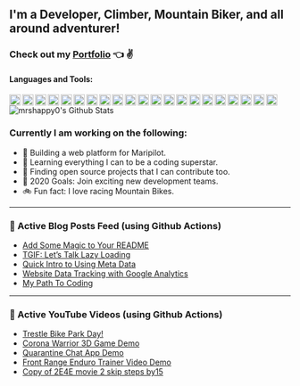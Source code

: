 ## I'm a Developer, Climber, Mountain Biker, and all around adventurer!

### Check out my [Portfolio][website] :point_left: ✌
#### Languages and Tools:

<a href="#"><img align="left" alt="Visual Studio Code" width="20px" src="https://cdn.jsdelivr.net/npm/simple-icons@3.3.0/icons/visualstudio.svg" /></a>
<a href="#"><img align="left" alt="HTML5" width="20px" src="https://cdn.jsdelivr.net/npm/simple-icons@3.3.0/icons/html5.svg" /></a>
<a href="#"><img align="left" alt="CSS3" width="20px" src="https://cdn.jsdelivr.net/npm/simple-icons@3.3.0/icons/css3.svg" /></a>
<a href="#"><img align="left" alt="rubyonrails" width="20px" src="https://cdn.jsdelivr.net/npm/simple-icons@3.3.0/icons/rubyonrails.svg" /></a>
<a href="#"><img align="left" alt="Sass" width="20px" src="https://cdn.jsdelivr.net/npm/simple-icons@3.3.0/icons/sass.svg" /></a>
<a href="#"><img align="left" alt="JavaScript" width="20px" src="https://cdn.jsdelivr.net/npm/simple-icons@3.3.0/icons/javascript.svg" /></a>
<a href="#"><img align="left" alt="React" width="20px" src="https://cdn.jsdelivr.net/npm/simple-icons@3.3.0/icons/react.svg" /></a>
<a href="#"><img align="left" alt="Node.js" width="20px" src="https://cdn.jsdelivr.net/npm/simple-icons@3.3.0/icons/node-dot-js.svg" /></a>
<a href="#"><img align="left" alt="postgresql" width="20px" src="https://cdn.jsdelivr.net/npm/simple-icons@3.3.0/icons/postgresql.svg" /></a>
<a href="#"><img align="left" alt="MySQL" width="20px" src="https://cdn.jsdelivr.net/npm/simple-icons@3.3.0/icons/mysql.svg" /></a>
<a href="#"><img align="left" alt="MongoDB" width="20px" src="https://cdn.jsdelivr.net/npm/simple-icons@3.3.0/icons/mongodb.svg" /></a>
<a href="#"><img align="left" alt="Git" width="20px" src="https://cdn.jsdelivr.net/npm/simple-icons@3.3.0/icons/git.svg" /></a>
<a href="#"><img align="left" alt="GitHub" width="20px" src="https://cdn.jsdelivr.net/npm/simple-icons@3.3.0/icons/github.svg" /></a>
<a href="#"><img align="left" alt="linux" width="20px" src="https://cdn.jsdelivr.net/npm/simple-icons@3.3.0/icons/linux.svg" /></a>
<a href="#"><img align="left" alt="ubuntu" width="20px" src="https://cdn.jsdelivr.net/npm/simple-icons@3.3.0/icons/ubuntu.svg" /></a>
<a href="#"><img align="left" alt="webgl" width="20px" src="https://cdn.jsdelivr.net/npm/simple-icons@3.3.0/icons/webgl.svg" /></a>
<a href="#"><img align="left" alt="svelte" width="20px" src="https://cdn.jsdelivr.net/npm/simple-icons@3.3.0/icons/svelte.svg" /></a>
<a href="#"><img align="left" alt="redux" width="20px" src="https://cdn.jsdelivr.net/npm/simple-icons@3.3.0/icons/redux.svg" /></a>
<a href="#"><img align="left" alt="firebase" width="20px" src="https://cdn.jsdelivr.net/npm/simple-icons@3.3.0/icons/firebase.svg" /></a>
<a href="#"><img align="left" alt="heroku" width="20px" src="https://cdn.jsdelivr.net/npm/simple-icons@3.3.0/icons/heroku.svg" /></a>
<a href="#"><img align="left" alt="postman" width="20px" src="https://cdn.jsdelivr.net/npm/simple-icons@3.3.0/icons/postman.svg" /></a>

<img align="center" alt="mrshappy0's Github Stats" src="https://github-readme-stats.vercel.app/api?username=mrshappy0&show_icons=true&hide_border=true" />


### Currently I am working on the following:

- :fried_shrimp: Building a web platform for Maripilot.
- :stars: Learning everything I can to be a coding superstar.
- :microscope: Finding open source projects that I can contribute too.
- :checkered_flag: 2020 Goals: Join exciting new development teams.
- :bike: Fun fact: I love racing Mountain Bikes.

<!-- ### Let's Connect!
[<img align="left" alt="Adam-Shappy.com" width="22px" src="https://i.imgur.com/ufrMfdB.jpg" />][website]
[<img align="left" alt="AS-Youtube | YouTube" width="22px" src="https://cdn.jsdelivr.net/npm/simple-icons@v3/icons/youtube.svg" />][youtube]
[<img align="left" alt="AS-LinkedIn | LinkedIn" width="22px" src="https://cdn.jsdelivr.net/npm/simple-icons@v3/icons/linkedin.svg" />][linkedin] -->

---

### :newspaper: Active Blog Posts Feed (using Github Actions)

<!-- BLOG-POST-LIST:START -->

- [Add Some Magic to Your README](https://medium.com/dev-genius/add-some-magic-to-your-readme-d7f9a4d8622c?source=rss-530346ce5389------2)
- [TGIF: Let’s Talk Lazy Loading](https://medium.com/@adam_shappy/tgif-lets-talk-lazy-loading-25e1a849590b?source=rss-530346ce5389------2)
- [Quick Intro to Using Meta Data](https://medium.com/@adam_shappy/quick-intro-to-using-meta-data-41f1d8978597?source=rss-530346ce5389------2)
- [Website Data Tracking with Google Analytics](https://medium.com/dev-genius/website-data-tracking-with-google-analytics-28dbfaf60f13?source=rss-530346ce5389------2)
- [My Path To Coding](https://medium.com/@adam_shappy/my-path-to-coding-2445509a8b02?source=rss-530346ce5389------2)
<!-- BLOG-POST-LIST:END -->

---

### :movie_camera: Active YouTube Videos (using Github Actions)

<!-- YOUTUBE:START -->

- [Trestle Bike Park Day!](https://www.youtube.com/watch?v=XY1bBARmI0U)
- [Corona Warrior 3D Game Demo](https://www.youtube.com/watch?v=rYumSLOp55c)
- [Quarantine Chat App Demo](https://www.youtube.com/watch?v=0QfXG_H0P2o)
- [Front Range Enduro Trainer Video Demo](https://www.youtube.com/watch?v=zBAbWel-8cw)
- [Copy of 2E4E movie 2 skip steps by15](https://www.youtube.com/watch?v=kiOBJSvFmIU)
<!-- YOUTUBE:END -->

<br />

[website]: https://Adam-Shappy.com
[linkedin]: https://www.linkedin.com/in/adam-shappy/
[blog]: https://medium.com/@adam_shappy
[youtube]: https://www.youtube.com/channel/UCLGqKhUQxbfv1reJTQEtkuQ?view_as=subscriber
